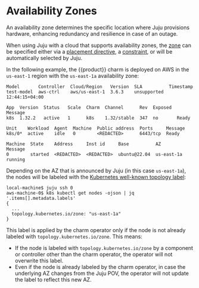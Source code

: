 # Availability Zones

An availability zone determines the specific location where Juju 
provisions hardware, enhancing redundancy and resilience in case 
of an outage.

When using Juju with a cloud that supports availability zones, the [zone]
can be specified either via a [placement directive], a [constraint], or 
will be automatically selected by Juju.

In the following example, the {{product}} charm is deployed on AWS in the
`us-east-1` region with the `us-east-1a` availability zone:

```
Model       Controller  Cloud/Region   Version  SLA          Timestamp
test-model  aws-ctrl    aws/us-east-1  3.6.3    unsupported  12:44:15+04:00

App  Version  Status   Scale  Charm  Channel      Rev  Exposed  Message
k8s  1.32.2   active   1      k8s    1.32/stable  347  no       Ready

Unit    Workload  Agent  Machine  Public address  Ports     Message
k8s/0*  active    idle   0        <REDACTED>      6443/tcp  Ready

Machine  State    Address     Inst id     Base          AZ          Message
0        started  <REDACTED>  <REDACTED>  ubuntu@22.04  us-east-1a  running
```

Depending on the AZ that is announced by Juju (in this case `us-east-1a`),
the nodes will be labeled with the [Kubernetes well-known topology label]:

```
local-machine$ juju ssh 0
aws-machine-0$ k8s kubectl get nodes -ojson | jq '.items[].metadata.labels'
{
  ...
  topology.kubernetes.io/zone: "us-east-1a"
}
```

This label is applied by the charm operator only if the node is not already
labeled with `topology.kubernetes.io/zone`. This means:

- If the node is labeled with `topology.kubernetes.io/zone` by a component or
controller other than the charm operator, the operator will not overwrite 
this label.
- Even if the node is already labeled by the charm operator, in case the 
underlying AZ changes from the Juju POV, the operator will not update the 
label to reflect this new AZ.

<!-- LINKS -->
[zone]: https://canonical-juju.readthedocs-hosted.com/en/latest/user/reference/zone/
[placement directive]: https://canonical-juju.readthedocs-hosted.com/en/latest/user/reference/placement-directive/#placement-directive-zone
[constraint]: https://canonical-juju.readthedocs-hosted.com/en/latest/user/reference/constraint/#zones
[Kubernetes well-known topology label]: https://kubernetes.io/docs/reference/labels-annotations-taints/#topologykubernetesiozone

